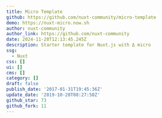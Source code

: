 ```yaml
---
title: Micro Template
github: https://github.com/nuxt-community/micro-template
demo: https://nuxt-micro.now.sh
author: nuxt-community
author_link: https://github.com/nuxt-community
date: 2024-11-28T12:13:45.245Z
description: Starter template for Nuxt.js with Δ micro
ssg:
  - Nuxt
css: []
ui: []
cms: []
category: []
draft: false
publish_date: '2017-01-31T19:45:36Z'
update_date: '2019-10-28T08:27:58Z'
github_star: 73
github_fork: 11
---
```

